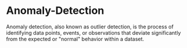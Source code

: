 # Anomaly-Detection
Anomaly detection, also known as outlier detection, is the process of identifying data points, events, or observations that deviate significantly from the expected or "normal" behavior within a dataset. 
